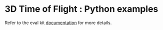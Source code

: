 # 3D Time of Flight : Python examples

Refer to the eval kit [documentation](../../../doc/user-guide/ADTF3175D-EvalKit-610.md#python-tools) for more details.
